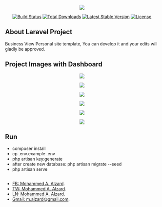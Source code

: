 <p align="center"><img src="https://laravel.com/assets/img/components/logo-laravel.svg"></p>

<p align="center">
<a href="https://travis-ci.org/laravel/framework"><img src="https://travis-ci.org/laravel/framework.svg" alt="Build Status"></a>
<a href="https://packagist.org/packages/laravel/framework"><img src="https://poser.pugx.org/laravel/framework/d/total.svg" alt="Total Downloads"></a>
<a href="https://packagist.org/packages/laravel/framework"><img src="https://poser.pugx.org/laravel/framework/v/stable.svg" alt="Latest Stable Version"></a>
<a href="https://packagist.org/packages/laravel/framework"><img src="https://poser.pugx.org/laravel/framework/license.svg" alt="License"></a>
</p>

## About Laravel Project

Business View Personal site template,
You can develop it and your edits will gladly be approved.

## Project Images with Dashboard

<p align="center"><img src="https://raw.githubusercontent.com/MohammedAlzard/Business-View-Personal-site-template/master/public/images/Home.PNG') }}"></p>
<p align="center"><img src="https://raw.githubusercontent.com/MohammedAlzard/Business-View-Personal-site-template/master/public/images/About-Me.PNG') }}"></p>
<p align="center"><img src="https://raw.githubusercontent.com/MohammedAlzard/Business-View-Personal-site-template/master/public/images/Resume.PNG') }}"></p>
<p align="center"><img src="https://raw.githubusercontent.com/MohammedAlzard/Business-View-Personal-site-template/master/public/images/Portfolio.PNG') }}"></p>
<p align="center"><img src="https://raw.githubusercontent.com/MohammedAlzard/Business-View-Personal-site-template/master/public/images/Contact.PNG') }}"></p>
<p align="center"><img src="https://raw.githubusercontent.com/MohammedAlzard/Business-View-Personal-site-template/master/public/images/Dashboard.PNG') }}"></p>

## Run

-   composer install
-   cp .env.example .env
-   php artisan key:generate
-   after create new database: php artisan migrate --seed
-   php artisan serve

##

-   [FB: Mohammed A. Alzard](https://www.facebook.com/malzard96).
-   [TW: Mohammed A. Alzard](https://twitter.com/malzard96).
-   [LN: Mohammed A. Alzard](https://www.linkedin.com/in/mohammedalzard/).
-   [Gmail: m.alzard@gmail.com](mail:m.alzard@gmail.com).
